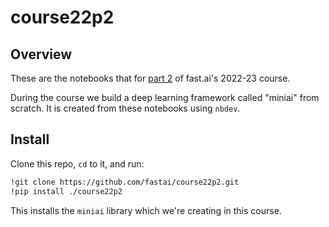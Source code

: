course22p2
================

## Overview

These are the notebooks that for [part 2](https://course.fast.ai/Lessons/part2.html) of fast.ai's 2022-23 course.

During the course we build a deep learning framework called "miniai" from scratch. It is created from these notebooks using `nbdev`.

## Install

Clone this repo, `cd` to it, and run:

``` sh
!git clone https://github.com/fastai/course22p2.git
!pip install ./course22p2
```

This installs the `miniai` library which we're creating in this course.
